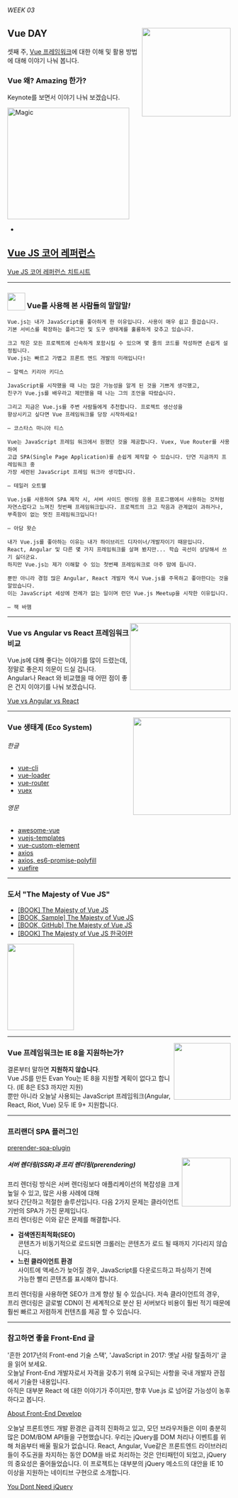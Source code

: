 ###### WEEK 03

<img src="https://vuejs.org/images/logo.png" alt="" align="right" width="200" height="200">

## Vue DAY

셋째 주, [Vue 프레임워크](https://github.com/vuejs)에 대한 이해 및 활용 방법에 대해 이야기 나눠 봅니다.

### Vue 왜? Amazing 한가?

Keynote를 보면서 이야기 나눠 보겠습니다.

<img src="https://github.com/pablohpsilva/Goal/raw/master/src/assets/giphy.gif" alt="Magic" width="275" height="252">

-
[Vue JS 코어 레퍼런스](https://kr.vuejs.org/)
-
[Vue JS 코어 레퍼런스 치트시트](https://yamoo9.github.io/vue/)

---

### <img valign="bottom" src="https://cdn4.iconfinder.com/data/icons/music/256/Mic-Foam-White.png" alt="" width="40" height="40"> Vue를 사용해 본 사람들의 말말말<i>!</i>

    Vue.js는 내가 JavaScript를 좋아하게 한 이유입니다. 사용이 매우 쉽고 즐겁습니다.
    기본 서비스를 확장하는 플러그인 및 도구 생태계를 훌륭하게 갖추고 있습니다.

    크고 작은 모든 프로젝트에 신속하게 포함시킬 수 있으며 몇 줄의 코드를 작성하면 손쉽게 설정됩니다.
    Vue.js는 빠르고 가볍고 프론트 엔드 개발의 미래입니다!

    — 알렉스 키리아 키디스

>

    JavaScript를 시작했을 때 나는 많은 가능성을 알게 된 것을 기쁘게 생각했고,
    친구가 Vue.js를 배우라고 제안했을 때 나는 그의 조언을 따랐습니다.

    그리고 지금은 Vue.js를 주변 사람들에게 추천합니다. 프로젝트 생산성을
    향상시키고 싶다면 Vue 프레임워크를 당장 시작하세요!

    — 코스타스 마니아 티스

>

    Vue는 JavaScript 프레임 워크에서 원했던 것을 제공합니다. Vuex, Vue Router를 사용하여
    고급 SPA(Single Page Application)를 손쉽게 제작할 수 있습니다. 단연 지금까지 프레임워크 중
    가장 세련된 JavaScript 프레임 워크라 생각합니다.

    — 테일러 오트웰

>

    Vue.js를 사용하여 SPA 제작 시, 서버 사이드 렌더링 응용 프로그램에서 사용하는 것처럼
    자연스럽다고 느껴진 첫번째 프레임워크입니다. 프로젝트의 크고 작음과 관계없이 과하거나,
    부족함이 없는 멋진 프레임워크입니다!

    — 아담 왓슨

>

    내가 Vue.js를 좋아하는 이유는 내가 하이브리드 디자이너/개발자이기 때문입니다.
    React, Angular 및 다른 몇 가지 프레임워크를 살펴 봤지만... 학습 곡선이 상당해서 쓰기 싫더군요.
    하지만 Vue.js는 제가 이해할 수 있는 첫번째 프레임워크로 아주 맘에 듭니다.

    뿐만 아니라 경험 많은 Angular, React 개발자 역시 Vue.js를 주목하고 좋아한다는 것을 알았습니다.
    이는 JavaScript 세상에 전례가 없는 일이며 런던 Vue.js Meetup을 시작한 이유입니다.

    — 잭 바햄

---

<img src="http://react-etc.net/files/2016-10/1477312671_angular-react-vue-logos.png" alt="" align="right" width="227" height="151">

### Vue vs Angular vs React 프레임워크 비교

Vue.js에 대해 좋다는 이야기를 많이 드렸는데, 정말로 좋은지 의문이 드실 겁니다.<br>
Angular나 React 와 비교했을 때 어떤 점이 좋은 건지 이야기를 나눠 보겠습니다.

[Vue vs Angular vs React](Documents/Vue-React-Angular.md)

---

<!-- <img src="http://www.slusdf.net/images/ssdf-project-cycle.png" alt="" align="right" width="200" height="168"> -->
<!-- <img src="http://ballard.com/files/Images/ecosystem/partners-ecosystem.png" alt="" align="right" width="110" height="98"> -->
<img src="http://d24wuq6o951i2g.cloudfront.net/img/events/id/213/2133227/assets/470.IBM_Watson_Avatar_Logo.png" alt="" align="right" width="220" height="220">

### Vue 생태계 (Eco System)

###### 한글

- [vue-cli](https://github.com/vuejs-kr/vue-cli)
- [vue-loader](http://vue-loader.vuejs.org/kr/)
- [vue-router](https://router.vuejs.org/kr/)
- [vuex](https://vuex.vuejs.org/kr/)

###### 영문

- [awesome-vue](https://github.com/vuejs/awesome-vue)
- [vuejs-templates](https://github.com/vuejs-templates)
- [vue-custom-element](https://karol-f.github.io/vue-custom-element/)
- [axios](https://github.com/mzabriskie/axios)
- [axios, es6-promise-polyfill](https://github.com/mzabriskie/axios/blob/master/UPGRADE_GUIDE.md#es6-promise-polyfill)
- [vuefire](https://github.com/vuejs/vuefire)

---

### 도서 "The Majesty of Vue JS"

- [[BOOK] The Majesty of Vue JS](https://leanpub.com/vuejs2/c/bfcm)
- [[BOOK, Sample] The Majesty of Vue JS](https://leanpub.com/vuejs2/read_sample)
- [[BOOK, GitHub] The Majesty of Vue JS](https://github.com/hootlex/the-majesty-of-vuejs)
- [[BOOK] The Majesty of Vue JS 한국어판](https://leanpub.com/vuejs2-korean)

<img src="https://camo.githubusercontent.com/6830e24a2dc6f5880780c5a2d6808b4003583e89/68747470733a2f2f73332e616d617a6f6e6177732e636f6d2f7469746c6570616765732e6c65616e7075622e636f6d2f7675656a732f6c617267653f31343538363133363335" alt="" width="150" height="195">

---

<img src="http://static.fliphtml5.com/web/demo/manual/files/pageConfig/Browsers_003.png" alt="" width="128" height="128" align="right">

### Vue 프레임워크는 IE 8을 지원하는가?

결론부터 말하면 __지원하지 않습니다__.<br>
Vue JS를 만든 Evan You는 IE 8을 지원할 계획이 없다고 합니다. (IE 8은 ES3 까지만 지원)<br>
뿐만 아니라 오늘날 사용되는 JavaScript 프레임워크(Angular, React, Riot, Vue) 모두 IE 9+ 지원합니다.

---

### 프리랜더 SPA 플러그인

[prerender-spa-plugin](https://www.npmjs.com/package/prerender-spa-plugin)

<img src="https://github.com/chrisvfritz/prerender-spa-plugin/blob/master/art/logo.png?raw=true" alt="" width="110" height="110" align="right">

##### 서버 렌더링(SSR)과 프리 렌더링(prerendering)

프리 렌더링 방식은 서버 렌더링보다 애플리케이션의 복잡성을 크게 높일 수 있고, 많은 사용 사례에 대해<br>
보다 간단하고 적절한 솔루션입니다. 다음 2가지 문제는 클라이언트 기반의 SPA가 가진 문제입니다.<br>
프리 렌더링은 이와 같은 문제를 해결합니다.

- __검색엔진최적화(SEO)__<br>콘텐츠가 비동기적으로 로드되면 크롤러는 콘텐츠가 로드 될 때까지 기다리지 않습니다.
- __느린 클라이언트 환경__<br>사이트에 액세스가 늦어질 경우, JavaScript를 다운로드하고 파싱하기 전에<br>
가능한 빨리 콘텐츠를 표시해야 합니다.

프리 렌더링을 사용하면 SEO가 크게 향상 될 수 있습니다. 저속 클라이언트의 경우,<br>
프리 랜더링은 글로벌 CDN이 전 세계적으로 분산 된 서버보다 비용이 훨씬 적기 때문에<br>
훨씬 빠르고 저렴하게 컨텐츠를 제공 할 수 있습니다.

---

### 참고하면 좋을 Front-End 글

'흔한 2017년의 Front-end 기술 스택', 'JavaScript in 2017: 옛날 사람 탈출하기' 글을 읽어 보세요.<br>
오늘날 Front-End 개발자로서 자격을 갖추기 위해 요구되는 사항을 국내 개발자 관점에서 기술한 내용입니다.<br>
아직은 대부분 React 에 대한 이야기가 주이지만, 향후 Vue.js 로 넘어갈 가능성이 농후하다고 봅니다.

[About Front-End Develop](Documents/Front-End-Info.md)


오늘날 프론트엔드 개발 환경은 급격히 진화하고 있고, 모던 브라우저들은 이미 충분히 많은 DOM/BOM API들을 구현했습니다.
우리는 jQuery를 DOM 처리나 이벤트를 위해 처음부터 배울 필요가 없습니다. React, Angular, Vue같은 프론트엔드
라이브러리들이 주도권을 차지하는 동안 DOM을 바로 처리하는 것은 안티패턴이 되었고, jQuery의 중요성은 줄어들었습니다.
이 프로젝트는 대부분의 jQuery 메소드의 대안을 IE 10 이상을 지원하는 네이티브 구현으로 소개합니다.

[You Dont Need jQuery](https://github.com/oneuijs/You-Dont-Need-jQuery/blob/master/README.ko-KR.md)
